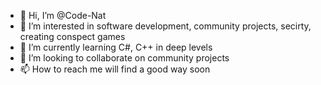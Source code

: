 - 👋 Hi, I’m @Code-Nat
- 👀 I’m interested in software development, community projects, secirty, creating conspect games
- 🌱 I’m currently learning C#, C++ in deep levels
- 💞️ I’m looking to collaborate on community projects
- 📫 How to reach me will find a good way soon

<!---
Code-Nat/Code-Nat is a ✨ special ✨ repository because its `README.md` (this file) appears on your GitHub profile.
You can click the Preview link to take a look at your changes.
--->
